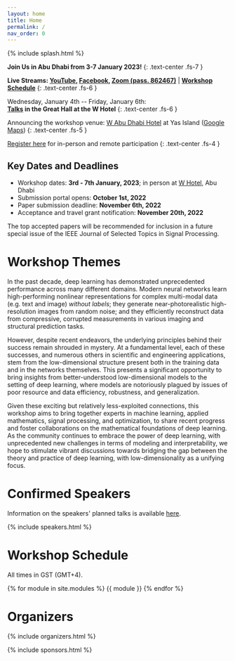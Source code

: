 ```yaml
---
layout: home
title: Home
permalink: /
nav_order: 0
---
```


{% include splash.html %}

**Join Us in Abu Dhabi from 3-7 January 2023!**
{: .text-center .fs-7 }

**Live Streams: [YouTube](https://www.youtube.com/@MBZUAI/featured),
[Facebook](https://fb.watch/hPsp7jWiQ5/),
[Zoom (pass. 862467)](https://mbzuai-ac-ae.zoom.us/j/94824561684?pwd=dkh2YUllQ1BkejFOSHFLK0tKOTVCUT09)**
| **[Workshop Schedule]({{site.baseurl}}/schedule)**
{: .text-center .fs-6 }

Wednesday, January 4th -- Friday, January 6th:<br>
**[Talks]({{site.baseurl}}/schedule) in the Great Hall at the W Hotel**
{: .text-center .fs-6 }


Announcing the workshop venue: [W Abu Dhabi
Hotel]({{site.base}}/travel#workshop-venue) at Yas Island ([Google Maps](https://goo.gl/maps/1SZgtcixgMbgeZqE6))
{: .text-center .fs-5 }

[Register
here](https://docs.google.com/forms/d/e/1FAIpQLScMqcyVsrldFpZPwjajr2hcYz9aKx5V3riFNAEUQ7vswlrw7g/viewform)
for in-person and remote participation
{: .text-center .fs-4 }


<!---

*[Submit your work]({{site.base}}/submission) by
11/6/2022 on [OpenReview](https://openreview.net/group?id=mbzuai.ac.ae/SLowDNN/2023/Workshop)*
{: .text-center .fs-6 }

See [the call for papers]({{site.base}}/submission) for guidelines and
more details about submitting
{: .text-center .fs-5 }

[Travel grants]({{site.base}}/travel) are available for authors of accepted
papers
{: .text-center .fs-5 }
-->




## Key Dates and Deadlines

- Workshop dates: **3rd - 7th January, 2023**; in person at [W
  Hotel]({{site.base}}/travel#workshop-venue), Abu Dhabi
- Submission portal opens: **October 1st, 2022**
- Paper submission deadline: **November 6th, 2022**
- Acceptance and travel grant notification: **November 20th, 2022**

The top accepted papers will
be recommended for inclusion in a future special issue of the IEEE Journal of
Selected Topics in Signal Processing.


# Workshop Themes

In the past decade, deep learning has demonstrated unprecedented performance
across many different domains. Modern neural networks learn high-performing
nonlinear representations for complex multi-modal data (e.g. text and image)
*without labels*; they generate near-photorealistic high-resolution images from
random noise; and they efficiently reconstruct data from compressive, corrupted
measurements in various imaging and structural prediction tasks.

However, despite recent endeavors, the underlying principles behind their
success remain shrouded in mystery. At a fundamental level, each of these
successes, and numerous others in scientific and engineering applications, stem
from the low-dimensional structure present both in the training data and in the
networks themselves. This presents a significant opportunity to bring insights
from better-understood low-dimensional models to the setting of deep learning,
where models are notoriously plagued by issues of poor resource and data
efficiency, robustness, and generalization.

Given these exciting but relatively less-exploited connections, this workshop
aims to bring together experts in machine learning, applied mathematics, signal
processing, and optimization, to share recent progress and foster
collaborations on the mathematical foundations of deep learning. As the
community continues to embrace the power of deep learning, with unprecedented
new challenges in terms of modeling and interpretability, we hope to stimulate
vibrant discussions towards bridging the gap between the theory and practice of
deep learning, with low-dimensionality as a unifying focus.

# Confirmed Speakers

Information on the speakers' planned talks is available [here]({{site.baseurl}}/speakers/#talk-details).

{% include speakers.html %}

# Workshop Schedule

All times in GST (GMT+4).

{% for module in site.modules %}
{{ module }}
{% endfor %}


# Organizers

{% include organizers.html %}

{% include sponsors.html %}

